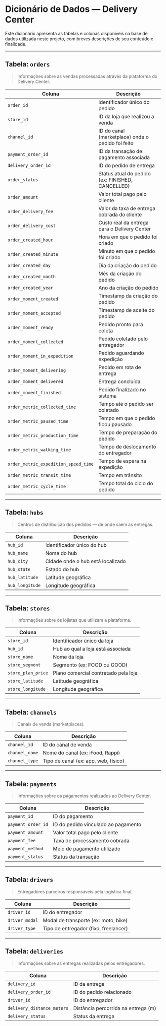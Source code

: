 # Dicionário de Dados — Delivery Center

Este dicionário apresenta as tabelas e colunas disponíveis na base de dados utilizada neste projeto, com breves descrições de seu conteúdo e finalidade.

------

## Tabela: `orders`

> Informações sobre as vendas processadas através da plataforma do Delivery Center.

| Coluna                               | Descrição                                         |
| ------------------------------------ | ------------------------------------------------- |
| `order_id`                           | Identificador único do pedido                     |
| `store_id`                           | ID da loja que realizou a venda                   |
| `channel_id`                         | ID do canal (marketplace) onde o pedido foi feito |
| `payment_order_id`                   | ID da transação de pagamento associada            |
| `delivery_order_id`                  | ID do pedido de entrega                           |
| `order_status`                       | Status atual do pedido (ex: FINISHED, CANCELLED)  |
| `order_amount`                       | Valor total pago pelo cliente                     |
| `order_delivery_fee`                 | Valor da taxa de entrega cobrada do cliente       |
| `order_delivery_cost`                | Custo real da entrega para o Delivery Center      |
| `order_created_hour`                 | Hora em que o pedido foi criado                   |
| `order_created_minute`               | Minuto em que o pedido foi criado                 |
| `order_created_day`                  | Dia da criação do pedido                          |
| `order_created_month`                | Mês da criação do pedido                          |
| `order_created_year`                 | Ano da criação do pedido                          |
| `order_moment_created`               | Timestamp da criação do pedido                    |
| `order_moment_accepted`              | Timestamp de aceite do pedido                     |
| `order_moment_ready`                 | Pedido pronto para coleta                         |
| `order_moment_collected`             | Pedido coletado pelo entregador                   |
| `order_moment_in_expedition`         | Pedido aguardando expedição                       |
| `order_moment_delivering`            | Pedido em rota de entrega                         |
| `order_moment_delivered`             | Entrega concluída                                 |
| `order_moment_finished`              | Pedido finalizado no sistema                      |
| `order_metric_collected_time`        | Tempo até o pedido ser coletado                   |
| `order_metric_paused_time`           | Tempo em que o pedido ficou pausado               |
| `order_metric_production_time`       | Tempo de preparação do pedido                     |
| `order_metric_walking_time`          | Tempo de deslocamento do entregador               |
| `order_metric_expedition_speed_time` | Tempo de espera na expedição                      |
| `order_metric_transit_time`          | Tempo em trânsito                                 |
| `order_metric_cycle_time`            | Tempo total do ciclo do pedido                    |

------

## Tabela: `hubs`

> Centros de distribuição dos pedidos — de onde saem as entregas.

| Coluna          | Descrição                         |
| --------------- | --------------------------------- |
| `hub_id`        | Identificador único do hub        |
| `hub_name`      | Nome do hub                       |
| `hub_city`      | Cidade onde o hub está localizado |
| `hub_state`     | Estado do hub                     |
| `hub_latitude`  | Latitude geográfica               |
| `hub_longitude` | Longitude geográfica              |

------

## Tabela: `stores`

> Informações sobre os lojistas que utilizam a plataforma.

| Coluna             | Descrição                            |
| ------------------ | ------------------------------------ |
| `store_id`         | Identificador único da loja          |
| `hub_id`           | Hub ao qual a loja está associada    |
| `store_name`       | Nome da loja                         |
| `store_segment`    | Segmento (ex: FOOD ou GOOD)          |
| `store_plan_price` | Plano comercial contratado pela loja |
| `store_latitude`   | Latitude geográfica                  |
| `store_longitude`  | Longitude geográfica                 |

------

## Tabela: `channels`

> Canais de venda (marketplaces).

| Coluna         | Descrição                            |
| -------------- | ------------------------------------ |
| `channel_id`   | ID do canal de venda                 |
| `channel_name` | Nome do canal (ex: iFood, Rappi)     |
| `channel_type` | Tipo de canal (ex: app, web, físico) |

------

## Tabela: `payments`

> Informações sobre os pagamentos realizados ao Delivery Center.

| Coluna             | Descrição                           |
| ------------------ | ----------------------------------- |
| `payment_id`       | ID do pagamento                     |
| `payment_order_id` | ID do pedido vinculado ao pagamento |
| `payment_amount`   | Valor total pago pelo cliente       |
| `payment_fee`      | Taxa de processamento cobrada       |
| `payment_method`   | Meio de pagamento utilizado         |
| `payment_status`   | Status da transação                 |

------

## Tabela: `drivers`

> Entregadores parceiros responsáveis pela logística final.

| Coluna         | Descrição                             |
| -------------- | ------------------------------------- |
| `driver_id`    | ID do entregador                      |
| `driver_modal` | Modal de transporte (ex: moto, bike)  |
| `driver_type`  | Tipo de entregador (fixo, freelancer) |

------

## Tabela: `deliveries`

> Informações sobre as entregas realizadas pelos entregadores.

| Coluna                     | Descrição                           |
| -------------------------- | ----------------------------------- |
| `delivery_id`              | ID da entrega                       |
| `delivery_order_id`        | ID do pedido relacionado            |
| `driver_id`                | ID do entregador                    |
| `delivery_distance_meters` | Distância percorrida na entrega (m) |
| `delivery_status`          | Status da entrega                   |

